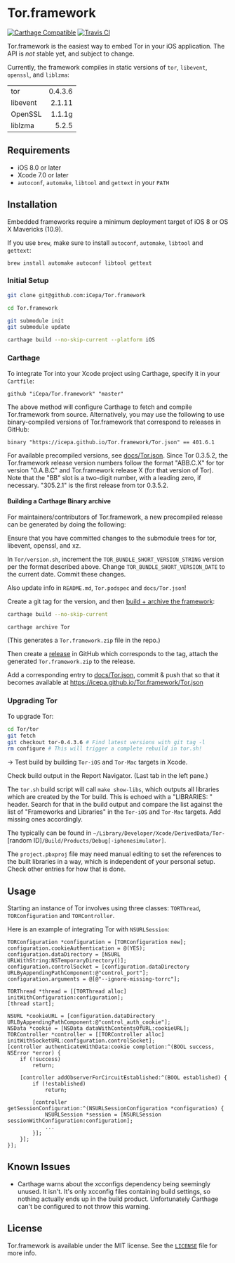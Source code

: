 # Tor.framework

[![Carthage Compatible](https://img.shields.io/badge/Carthage-compatible-4BC51D.svg?style=flat)](https://github.com/Carthage/Carthage) 
[![Travis CI](https://img.shields.io/travis/iCepa/Tor.framework.svg)](https://travis-ci.org/iCepa/Tor.framework)

Tor.framework is the easiest way to embed Tor in your iOS application. The API is *not* stable yet, and subject to change.

Currently, the framework compiles in static versions of `tor`, `libevent`, `openssl`, and `liblzma`:

|          |         |
|:-------- | -------:|
| tor      | 0.4.3.6 |
| libevent | 2.1.11  |
| OpenSSL  | 1.1.1g  |
| liblzma  | 5.2.5   |

## Requirements

- iOS 8.0 or later
- Xcode 7.0 or later
- `autoconf`,  `automake`,  `libtool` and  `gettext` in your `PATH`

## Installation

Embedded frameworks require a minimum deployment target of iOS 8 or OS X Mavericks (10.9).

If you use `brew`, make sure to install `autoconf`,  `automake`,  `libtool` and  `gettext`:

```
brew install automake autoconf libtool gettext
```

### Initial Setup

```bash
git clone git@github.com:iCepa/Tor.framework

cd Tor.framework

git submodule init
git submodule update

carthage build --no-skip-current --platform iOS
```

### Carthage

To integrate Tor into your Xcode project using Carthage, specify it in your  `Cartfile`:

```ogdl
github "iCepa/Tor.framework" "master"
```

The above method will configure Carthage to fetch and compile Tor.framework from source. 
Alternatively, you may use the following to use binary-compiled versions of Tor.framework that 
correspond to releases in GitHub:

```ogdl
binary "https://icepa.github.io/Tor.framework/Tor.json" == 401.6.1
```

For available precompiled versions, see [docs/Tor.json](docs/Tor.json). Since Tor 0.3.5.2, 
the Tor.framework release version numbers follow the format "ABB.C.X" for tor version "0.A.B.C" 
and Tor.framework release X (for that version of Tor). Note that the "BB" slot is a two-digit number, 
with a leading zero, if necessary. "305.2.1" is the first release from tor 0.3.5.2.

#### Building a Carthage Binary archive

For maintainers/contributors of Tor.framework, a new precompiled release can be generated by 
doing the following:

Ensure that you have committed changes to the submodule trees for tor, libevent, openssl, and xz.

In `Tor/version.sh`, increment the `TOR_BUNDLE_SHORT_VERSION_STRING` version per the 
format described above. Change `TOR_BUNDLE_SHORT_VERSION_DATE` to the current date. 
Commit these changes.

Also update info in `README.md`, `Tor.podspec` and `docs/Tor.json`!

Create a git tag for the version, and then 
[build + archive the framework](https://github.com/Carthage/Carthage/#archive-prebuilt-frameworks-into-one-zip-file):

```bash
carthage build --no-skip-current

carthage archive Tor
```
(This generates a `Tor.framework.zip` file in the repo.)

Then create a [release](https://github.com/iCepa/Tor.framework/releases) in GitHub which corresponds
to the tag, attach the generated `Tor.framework.zip` to the release.

Add a corresponding entry to [docs/Tor.json](docs/Tor.json), commit & push that so that it becomes 
available at https://icepa.github.io/Tor.framework/Tor.json

### Upgrading Tor

To upgrade Tor:

```bash
cd Tor/tor
git fetch
git checkout tor-0.4.3.6 # Find latest versions with git tag -l
rm configure # This will trigger a complete rebuild in tor.sh!
```

-> Test build by building `Tor-iOS` and `Tor-Mac` targets in Xcode.

Check build output in the Report Navigator. (Last tab in the left pane.)

The `tor.sh` build script will call `make show-libs`, which outputs all libraries which are created by 
the Tor build. This is echoed with a "LIBRARIES: " header. Search for that in the build output and
compare the list against the list of "Frameworks and Libraries" in the `Tor-iOS` and `Tor-Mac`
targets. Add missing ones accordingly.

The typically can be found in `~/Library/Developer/Xcode/DerivedData/Tor-`[random ID]`/Build/Products/Debug[-iphonesimulator]`.

The `project.pbxproj` file may need manual editing to set the references to the built libraries 
in a way, which is independent of your personal setup. Check other entries for how that is done.

## Usage

Starting an instance of Tor involves using three classes: `TORThread`, `TORConfiguration` and `TORController`.

Here is an example of integrating Tor with `NSURLSession`:

```objc
TORConfiguration *configuration = [TORConfiguration new];
configuration.cookieAuthentication = @(YES);
configuration.dataDirectory = [NSURL URLWithString:NSTemporaryDirectory()];
configuration.controlSocket = [configuration.dataDirectory URLByAppendingPathComponent:@"control_port"];
configuration.arguments = @[@"--ignore-missing-torrc"];

TORThread *thread = [[TORThread alloc] initWithConfiguration:configuration];
[thread start];

NSURL *cookieURL = [configuration.dataDirectory URLByAppendingPathComponent:@"control_auth_cookie"];
NSData *cookie = [NSData dataWithContentsOfURL:cookieURL];
TORController *controller = [[TORController alloc] initWithSocketURL:configuration.controlSocket];
[controller authenticateWithData:cookie completion:^(BOOL success, NSError *error) {
    if (!success)
        return;

    [controller addObserverForCircuitEstablished:^(BOOL established) {
        if (!established)
            return;

        [controller getSessionConfiguration:^(NSURLSessionConfiguration *configuration) {
            NSURLSession *session = [NSURLSession sessionWithConfiguration:configuration];
            ...
        }];
    }];
}];
```

## Known Issues

- Carthage warns about the xcconfigs dependency being seemingly unused.
  It isn't. It's only xcconfig files containing build settings, so nothing actually ends up in the build
  product. Unfortunately Carthage can't be configured to not throw this warning.

## License

Tor.framework is available under the MIT license. See the 
[`LICENSE`](https://github.com/iCepa/Tor.framework/blob/master/LICENSE) file for more info.
